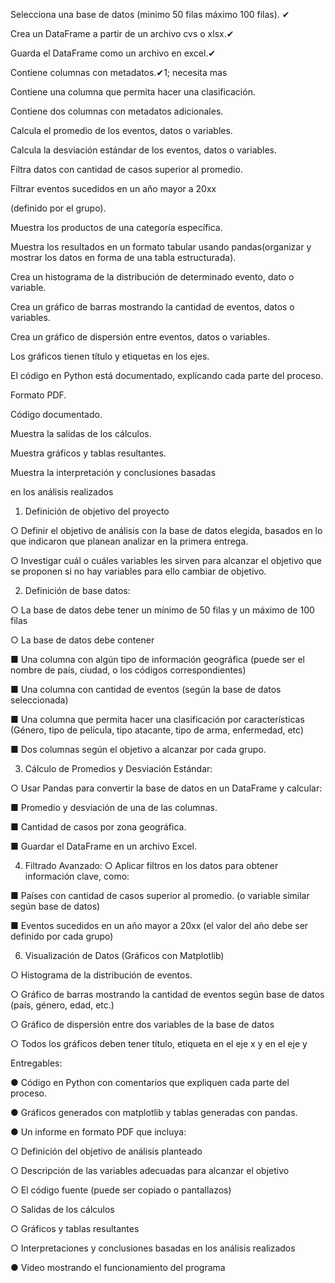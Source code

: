 Selecciona una base de datos (minimo 50 filas máximo 100 filas). ✔

Crea un DataFrame a partir de un archivo cvs o xlsx.✔

Guarda el DataFrame como un archivo en excel.✔

Contiene columnas con metadatos.✔1; necesita mas

Contiene una columna que permita hacer una clasificación.

Contiene dos columnas con metadatos adicionales.

Calcula el promedio de los eventos, datos o variables.

Calcula la desviación estándar de los eventos, datos o variables.

Filtra datos con cantidad de casos superior al promedio.

Filtrar eventos sucedidos en un año mayor a 20xx

(definido por el grupo).

Muestra los productos de una categoría específica.

Muestra los resultados en un formato tabular usando pandas(organizar y mostrar los datos en forma de una tabla estructurada).

Crea un histograma de la distribución de determinado evento, dato o variable.

Crea un gráfico de barras mostrando la cantidad de eventos, datos o variables.

Crea un gráfico de dispersión entre eventos, datos o variables.

Los gráficos tienen título y etiquetas en los ejes.

El código en Python está documentado, explicando cada parte del proceso.

Formato PDF.

Código documentado.

Muestra la salidas de los cálculos.

Muestra gráficos y tablas resultantes.

Muestra la interpretación y conclusiones basadas

en los análisis realizados

1. Definición de objetivo del proyecto
 
 ○ Definir el objetivo de análisis con la base de datos elegida, basados en lo que
 indicaron que planean analizar en la primera entrega.
 
 ○ Investigar cuál o cuáles variables les sirven para alcanzar el objetivo que se
 proponen si no hay variables para ello cambiar de objetivo.
 
2. Definición de base datos:
 
 ○ La base de datos debe tener un mínimo de 50 filas y un máximo de 100 filas

 ○ La base de datos debe contener
  
  ■ Una columna con algún tipo de información geográfica (puede ser el
  nombre de país, ciudad, o los códigos correspondientes)
  
  ■ Una columna con cantidad de eventos (según la base de datos
  seleccionada)
  
  ■ Una columna que permita hacer una clasificación por características
  (Género, tipo de película, tipo atacante, tipo de arma, enfermedad,
  etc)
  
  ■ Dos columnas según el objetivo a alcanzar por cada grupo.

3. Cálculo de Promedios y Desviación Estándar:

 ○ Usar Pandas para convertir la base de datos en un DataFrame y calcular:
 
  ■ Promedio y desviación de una de las columnas.
  
  ■ Cantidad de casos por zona geográfica.
  
  ■ Guardar el DataFrame en un archivo Excel.

4. Filtrado Avanzado:
 ○ Aplicar filtros en los datos para obtener información clave, como:

  ■ Países con cantidad de casos superior al promedio. (o variable similar
  según base de datos)
  
  ■ Eventos sucedidos en un año mayor a 20xx (el valor del año debe ser
  definido por cada grupo)

6. Visualización de Datos (Gráficos con Matplotlib)
 
 ○ Histograma de la distribución de eventos.
 
 ○ Gráfico de barras mostrando la cantidad de eventos según base de datos
 (país, género, edad, etc.)
 
 ○ Gráfico de dispersión entre dos variables de la base de datos
 
 ○ Todos los gráficos deben tener título, etiqueta en el eje x y en el eje y


Entregables:

 ● Código en Python con comentarios que expliquen cada parte del proceso.
 
 ● Gráficos generados con matplotlib y tablas generadas con pandas.
 
 ● Un informe en formato PDF que incluya:
 
  ○ Definición del objetivo de análisis planteado
  
  ○ Descripción de las variables adecuadas para alcanzar el objetivo
  
  ○ El código fuente (puede ser copiado o pantallazos)

  ○ Salidas de los cálculos
  
  ○ Gráficos y tablas resultantes
  
  ○ Interpretaciones y conclusiones basadas en los análisis realizados
  
 ● Video mostrando el funcionamiento del programa



